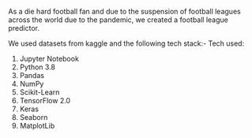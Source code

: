 As a die hard football fan and due to the suspension of football leagues across the world due to the pandemic, we created a football league predictor.

We used datasets from kaggle and the following tech stack:-
Tech used: 
1) Jupyter Notebook
2) Python 3.8
3) Pandas 
4) NumPy
5) Scikit-Learn 
6) TensorFlow 2.0
7) Keras 
8) Seaborn 
9) MatplotLib 


